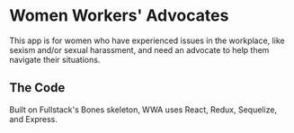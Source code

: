 # Women Workers' Advocates

This app is for women who have experienced issues in the workplace, like sexism and/or sexual harassment, and need an advocate to help them navigate their situations.

## The Code
Built on Fullstack's Bones skeleton, WWA uses React, Redux, Sequelize, and Express.

